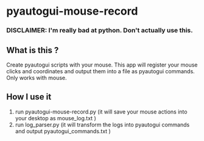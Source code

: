 # pyautogui-mouse-record

### DISCLAIMER: I'm really bad at python. Don't actually use this.

## What is this ?

Create pyautogui scripts with your mouse. This app will register your mouse clicks and coordinates and output them into a file as pyautogui commands. Only works with mouse.

## How I use it

1. run pyautogui-mouse-record.py
  (it will save your mouse actions into your desktop as mouse_log.txt )
2. run log_parser.py
  (it will transform the logs into pyautogui commands and output pyautogui_commands.txt )
